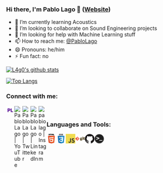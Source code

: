### Hi there, I'm Pablo Lago 👋 ([Website][website])

<!--
**L4g0/L4g0** is a ✨ _special_ ✨ repository because its `README.md` (this file) appears on your GitHub profile.

Here are some ideas to get you started:

- 🔭 I’m currently working on ...
- 🌱 I’m currently learning 
- 👯 I’m looking to collaborate on ...
- 🤔 I’m looking for help with ...
- 💬 Ask me about ...
- 📫 How to reach me: [@PabIoLago](https://twitter.com/PabIoLago)
- 😄 Pronouns: he/him
- ⚡ Fun fact: ...

-->

- 🌱 I’m currently learning Acoustics
- 👯 I’m looking to collaborate on Sound Engineering projects
- 🤔 I’m looking for help with Machine Learning stuff
- 📫 How to reach me: [@PabIoLago](https://twitter.com/PabIoLago)
- 😄 Pronouns: he/him
- ⚡ Fun fact: no

[![L4g0's github stats](https://github-readme-stats.vercel.app/api?username=L4g0)](https://github.com/anuraghazra/github-readme-stats)

[![Top Langs](https://github-readme-stats.vercel.app/api/top-langs/?username=L4g0)](https://github.com/anuraghazra/github-readme-stats)

### Connect with me:

[<img align="left" alt="pablolago.es" width="22px" src="https://raw.githubusercontent.com/L4g0/L4g0.github.io/master/assets/images/favicon/apple-touch-icon-60x60.png" />][website]
[<img align="left" alt="PabloLago | YouTube" width="22px" src="https://cdn.jsdelivr.net/npm/simple-icons@v3/icons/youtube.svg" />][youtube]
[<img align="left" alt="PabIoLago | Twitter" width="22px" src="https://cdn.jsdelivr.net/npm/simple-icons@v3/icons/twitter.svg" />][twitter]
[<img align="left" alt="PabIoLago | LinkedIn" width="22px" src="https://cdn.jsdelivr.net/npm/simple-icons@v3/icons/linkedin.svg" />][linkedin]
[<img align="left" alt="pabiolago | Instagram" width="22px" src="https://cdn.jsdelivr.net/npm/simple-icons@v3/icons/instagram.svg" />][instagram]


<br />

### Languages and Tools:

<img align="left" alt="HTML5" width="26px" src="https://raw.githubusercontent.com/github/explore/80688e429a7d4ef2fca1e82350fe8e3517d3494d/topics/html/html.png" />
<img align="left" alt="CSS3" width="26px" src="https://raw.githubusercontent.com/github/explore/80688e429a7d4ef2fca1e82350fe8e3517d3494d/topics/css/css.png" />
<img align="left" alt="JavaScript" width="26px" src="https://raw.githubusercontent.com/github/explore/80688e429a7d4ef2fca1e82350fe8e3517d3494d/topics/javascript/javascript.png" />
<img align="left" alt="Git" width="26px" src="https://raw.githubusercontent.com/github/explore/80688e429a7d4ef2fca1e82350fe8e3517d3494d/topics/git/git.png" />
<img align="left" alt="GitHub" width="26px" src="https://raw.githubusercontent.com/github/explore/78df643247d429f6cc873026c0622819ad797942/topics/github/github.png" />
<img align="left" alt="Terminal" width="26px" src="https://raw.githubusercontent.com/github/explore/80688e429a7d4ef2fca1e82350fe8e3517d3494d/topics/terminal/terminal.png" />



[website]: https://pablolago.es
[twitter]: https://twitter.com/PabIoLago
[youtube]: https://youtube.com/c/PabloLago
[instagram]: https://instagram.com/pabiolago
[linkedin]: https://linkedin.com/in/pabiolago
